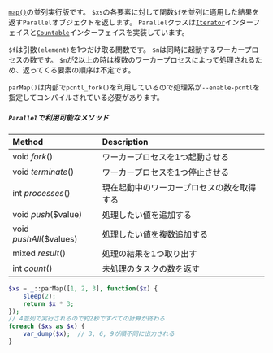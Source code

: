 [`map()`](#map)の並列実行版です。
`$xs`の各要素に対して関数`$f`を並列に適用した結果を返す`Parallel`オブジェクトを返します。
`Parallel`クラスは[`Iterator`](http://php.net/manual/ja/class.iterator.php)インターフェイスと[`Countable`](http://php.net/manual/ja/class.countable.php)インターフェイスを実装しています。

`$f`は引数`(element)`を1つだけ取る関数です。
`$n`は同時に起動するワーカープロセスの数です。
`$n`が2以上の時は複数のワーカープロセスによって処理されるため、返ってくる要素の順序は不定です。

`parMap()`は内部で`pcntl_fork()`を利用しているので処理系が`--enable-pcntl`を指定してコンパイルされている必要があります。

##### `Parallel`で利用可能なメソッド

| Method                  | Description
|:------------------------|:-----------
| void *fork*()           | ワーカープロセスを1つ起動させる
| void *terminate*()      | ワーカープロセスを1つ停止させる
| int *processes*()       | 現在起動中のワーカープロセスの数を取得する
| void *push*($value)     | 処理したい値を追加する
| void *pushAll*($values) | 処理したい値を複数追加する
| mixed *result*()        | 処理の結果を1つ取り出す
| int *count*()           | 未処理のタスクの数を返す

```php
$xs = _::parMap([1, 2, 3], function($x) {
    sleep(2);
    return $x * 3;
});
// 4並列で実行されるので約2秒ですべての計算が終わる
foreach ($xs as $x) {
    var_dump($x);  // 3, 6, 9が順不同に出力される
}
```
